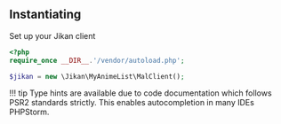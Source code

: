 ## Instantiating

Set up your Jikan client

```php
<?php
require_once __DIR__.'/vendor/autoload.php';

$jikan = new \Jikan\MyAnimeList\MalClient();
```


!!! tip
    Type hints are available due to code documentation which follows PSR2 standards strictly. This enables autocompletion in many IDEs PHPStorm.